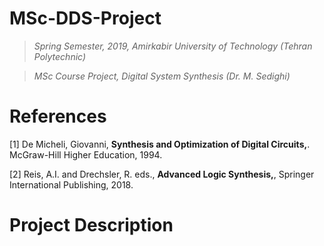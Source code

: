# MSc-DDS-Project
 
> *Spring Semester, 2019, Amirkabir University of Technology (Tehran Polytechnic)*
 
> *MSc Course Project, Digital System Synthesis (Dr. M. Sedighi)*

# References
[1] De Micheli, Giovanni, **Synthesis and Optimization of Digital Circuits,**. McGraw-Hill Higher Education, 1994.

[2] Reis, A.I. and Drechsler, R. eds., **Advanced Logic Synthesis,**,  Springer International Publishing, 2018.

# Project Description
